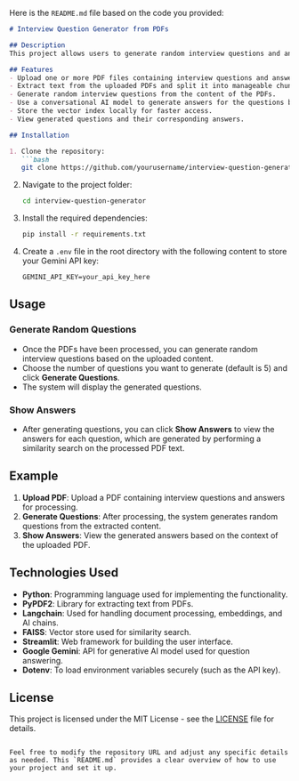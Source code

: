 Here is the `README.md` file based on the code you provided:

```markdown
# Interview Question Generator from PDFs

## Description
This project allows users to generate random interview questions and answers from uploaded PDFs. The system processes the PDF content, extracts text, splits it into chunks, and uses embeddings to generate questions based on the extracted text. It then evaluates the answers by performing a similarity search.

## Features
- Upload one or more PDF files containing interview questions and answers.
- Extract text from the uploaded PDFs and split it into manageable chunks.
- Generate random interview questions from the content of the PDFs.
- Use a conversational AI model to generate answers for the questions based on the text.
- Store the vector index locally for faster access.
- View generated questions and their corresponding answers.

## Installation

1. Clone the repository:
   ```bash
   git clone https://github.com/yourusername/interview-question-generator.git
   ```

2. Navigate to the project folder:
   ```bash
   cd interview-question-generator
   ```

3. Install the required dependencies:
   ```bash
   pip install -r requirements.txt
   ```

4. Create a `.env` file in the root directory with the following content to store your Gemini API key:
   ```
   GEMINI_API_KEY=your_api_key_here
   ```

## Usage

### Generate Random Questions
- Once the PDFs have been processed, you can generate random interview questions based on the uploaded content.
- Choose the number of questions you want to generate (default is 5) and click **Generate Questions**.
- The system will display the generated questions.

### Show Answers
- After generating questions, you can click **Show Answers** to view the answers for each question, which are generated by performing a similarity search on the processed PDF text.

## Example

1. **Upload PDF**: Upload a PDF containing interview questions and answers for processing.
2. **Generate Questions**: After processing, the system generates random questions from the extracted content.
3. **Show Answers**: View the generated answers based on the context of the uploaded PDF.

## Technologies Used
- **Python**: Programming language used for implementing the functionality.
- **PyPDF2**: Library for extracting text from PDFs.
- **Langchain**: Used for handling document processing, embeddings, and AI chains.
- **FAISS**: Vector store used for similarity search.
- **Streamlit**: Web framework for building the user interface.
- **Google Gemini**: API for generative AI model used for question answering.
- **Dotenv**: To load environment variables securely (such as the API key).

## License
This project is licensed under the MIT License - see the [LICENSE](LICENSE) file for details.
```

Feel free to modify the repository URL and adjust any specific details as needed. This `README.md` provides a clear overview of how to use your project and set it up.
